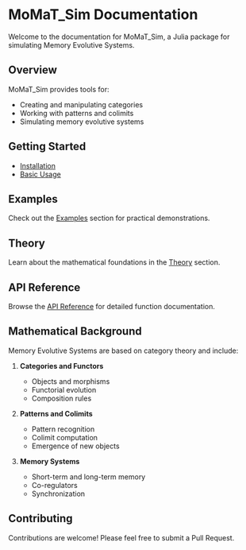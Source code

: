 # MoMaT_Sim Documentation

Welcome to the documentation for MoMaT_Sim, a Julia package for simulating Memory Evolutive Systems.

## Overview

MoMaT_Sim provides tools for:
- Creating and manipulating categories
- Working with patterns and colimits
- Simulating memory evolutive systems

## Getting Started

- [Installation](getting_started/installation.md)
- [Basic Usage](getting_started/basic_usage.md)

## Examples

Check out the [Examples](examples/basic_categories.md) section for practical demonstrations.

## Theory

Learn about the mathematical foundations in the [Theory](theory/categories.md) section.

## API Reference

Browse the [API Reference](api.md) for detailed function documentation.

## Mathematical Background

Memory Evolutive Systems are based on category theory and include:

1. **Categories and Functors**
   - Objects and morphisms
   - Functorial evolution
   - Composition rules

2. **Patterns and Colimits**
   - Pattern recognition
   - Colimit computation
   - Emergence of new objects

3. **Memory Systems**
   - Short-term and long-term memory
   - Co-regulators
   - Synchronization

## Contributing

Contributions are welcome! Please feel free to submit a Pull Request. 